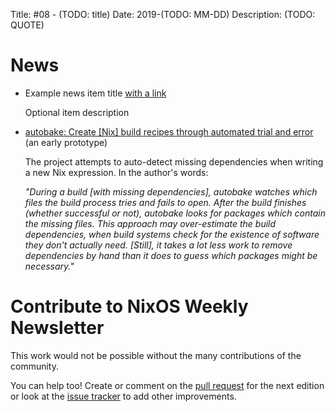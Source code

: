 Title: #08 - (TODO: title)
Date: 2019-(TODO: MM-DD)
Description: (TODO: QUOTE)

# News

- Example news item title [with a link](http://example.com)

  Optional item description
  
- [autobake: Create [Nix] build recipes through automated trial and error](https://github.com/jameysharp/autobake) (an early prototype)

  The project attempts to auto-detect missing dependencies when writing a new Nix expression. In the author's words:
  
  *"During a build [with missing dependencies], autobake watches which files the build process tries and fails to open.
  After the build finishes (whether successful or not), autobake looks for packages which contain the missing files.
  This approach may over-estimate the build dependencies, when build systems check for the existence of software they
  don't actually need. [Still], it takes a lot less work to remove dependencies by hand than it does to guess which
  packages might be necessary."*


# Contribute to NixOS Weekly Newsletter

This work would not be possible without the many contributions of the community.

You can help too! Create or comment on the [pull request](https://github.com/NixOS/nixos-weekly/pulls)
for the next edition or look at the
[issue tracker](https://github.com/NixOS/nixos-weekly/issues) to add other improvements.

